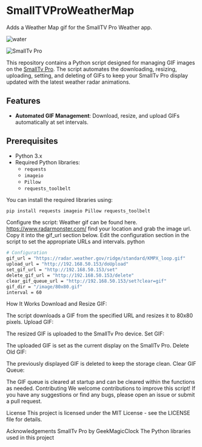 # SmallTVProWeatherMap
Adds a Weather Map gif for the SmallTV Pro Weather app. 

![water](https://github.com/djware/SmallTVProWeatherMap/assets/85318457/9aaee89d-13b7-4db9-98dd-d8dd17fbf255)

![SmallTv Pro](https://github.com/GeekMagicClock/smalltv-pro/raw/main/assets/smalltv-pro-banner.png)

This repository contains a Python script designed for managing GIF images on the [SmallTv Pro](https://github.com/GeekMagicClock/smalltv-pro). The script automates the downloading, resizing, uploading, setting, and deleting of GIFs to keep your SmallTv Pro display updated with the latest weather radar animations.

## Features

- **Automated GIF Management**: Download, resize, and upload GIFs automatically at set intervals.

## Prerequisites

- Python 3.x
- Required Python libraries:
  - `requests`
  - `imageio`
  - `Pillow`
  - `requests_toolbelt`

You can install the required libraries using:
```bash
pip install requests imageio Pillow requests_toolbelt
```

Configure the script:
Weather gif can be found here. https://www.radarmonster.com/ find your location and grab the image url. Copy it into the gif_url section below. 
Edit the configuration section in the script to set the appropriate URLs and intervals.
python
```bash
# Configuration
gif_url = "https://radar.weather.gov/ridge/standard/KMPX_loop.gif"
upload_url = "http://192.168.50.153/doUpload"
set_gif_url = "http://192.168.50.153/set"
delete_gif_url = "http://192.168.50.153/delete"
clear_gif_queue_url = "http://192.168.50.153/set?clear=gif"
gif_dir = "/image/80x80.gif"
interval = 60
```
How It Works
Download and Resize GIF:

The script downloads a GIF from the specified URL and resizes it to 80x80 pixels.
Upload GIF:

The resized GIF is uploaded to the SmallTv Pro device.
Set GIF:

The uploaded GIF is set as the current display on the SmallTv Pro.
Delete Old GIF:

The previously displayed GIF is deleted to keep the storage clean.
Clear GIF Queue:

The GIF queue is cleared at startup and can be cleared within the functions as needed.
Contributing
We welcome contributions to improve this script! If you have any suggestions or find any bugs, please open an issue or submit a pull request.

License
This project is licensed under the MIT License - see the LICENSE file for details.

Acknowledgements
SmallTv Pro by GeekMagicClock
The Python libraries used in this project
